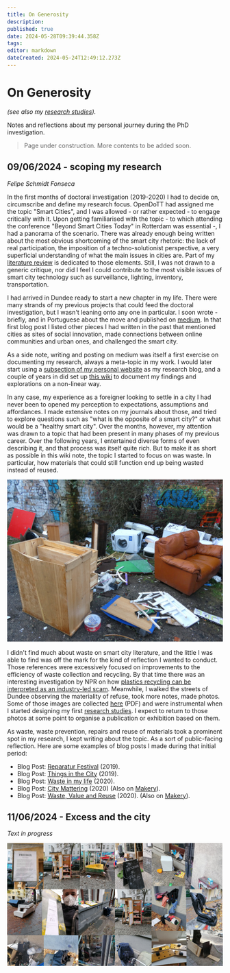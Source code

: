 ```yaml
---
title: On Generosity
description: 
published: true
date: 2024-05-28T09:39:44.358Z
tags: 
editor: markdown
dateCreated: 2024-05-24T12:49:12.273Z
---
```


# On Generosity

*(see also my [research studies](/opendott/studies)).*

Notes and reflections about my personal journey during the PhD investigation.

> Page under construction. More contents to be added soon.

## 09/06/2024 - scoping my research

*Felipe Schmidt Fonseca*

In the first months of doctoral investigation (2019-2020) I had to decide on, circumscribe and define my research focus. OpenDoTT had assigned me the topic "Smart Cities", and I was allowed - or rather expected - to engage critically with it. Upon getting familiarised with the topic - to which attending the conference "Beyond Smart Cities Today" in Rotterdam was essential -, I had a panorama of the scenario. There was already enough being written about the most obvious shortcoming of the smart city rhetoric: the lack of real participation, the imposition of a techno-solutionist perspective, a very superficial understanding of what the main issues in cities are. Part of my [literature review](/opendott/thesis/literature.md) is dedicated to those elements. Still, I was not drawn to a generic critique, nor did I feel I could contribute to the most visible issues of smart city technology such as surveillance, lighting, inventory, transportation.

I had arrived in Dundee ready to start a new chapter in my life. There were many strands of my previous projects that could feed the doctoral investigation, but I wasn't leaning onto any one in particular. I soon wrote - briefly, and in Portuguese about the move and published on [medium](https://felipefonseca.medium.com/de-cidade-em-cidade-7cf9ae19b831). In that first blog post I listed other pieces I had written in the past that mentioned cities as sites of social innovation, made connections between online communities and urban ones, and challenged the smart city.

As a side note, writing and posting on medium was itself a first exercise on documenting my research, always a meta-topic in my work. I would later start using a [subsection of my personal website](https://is.efeefe.me/opendott) as my research blog, and a couple of years in did set up [this wiki](/home.md) to document my findings and explorations on a non-linear way.

In any case, my experience as a foreigner looking to settle in a city I had never been to opened my perception to expectations, assumptions and affordances. I made extensive notes on my journals about those, and tried to explore questions such as "what is the opposite of a smart city?" or what would be a "healthy smart city". Over the months, however, my attention was drawn to a topic that had been present in many phases of my previous career. Over the following years, I entertained diverse forms of even describing it, and that process was itself quite rich. But to make it as short as possible in this wiki note, the topic I started to focus on was waste. In particular, how materials that could still function end up being wasted instead of reused.

![Materials in the city](/opendott/images/dundee-discard.jpg)

I didn't find much about waste on smart city literature, and the little I was able to find was off the mark for the kind of reflection I wanted to conduct. Those references were excessively focused on improvements to the efficiency of waste collection and recycling. By that time there was an interesting investigation by NPR on how [plastics recycling can be interpreted as an industry-led scam](https://www.npr.org/2020/09/11/897692090/how-big-oil-misled-the-public-into-believing-plastic-would-be-recycled?t=1613119529041&t=1656239015723). Meanwhile, I walked the streets of Dundee observing the materiality of refuse, took more notes, made photos. Some of those images are collected [here](/opendott/slides/2020_street-matter.pdf) (PDF) and were instrumental when I started designing my first [research studies](/opendott/studies). I expect to return to those photos at some point to organise a publication or exhibition based on them.

As waste, waste prevention, repairs and reuse of materials took a prominent spot in my research, I kept writing about the topic. As a sort of public-facing reflection. Here are some examples of blog posts I made during that initial period:

- Blog Post: [Reparatur Festival](https://is.efeefe.me/opendott/reparatur-festival-2019) (2019).
- Blog Post: [Things in the City](https://is.efeefe.me/opendott/things-in-the-city) (2019).
- Blog Post: [Waste in my life](https://is.efeefe.me/opendott/waste-in-my-life) (2020).
- Blog Post: [City Mattering](https://is.efeefe.me/opendott/city-mattering) (2020) (Also on [Makery](https://www.makery.info/en/2020/03/13/city-mattering/)).
- Blog Post: [Waste, Value and Reuse](https://is.efeefe.me/opendott/waste-value-and-reuse) (2020). (Also on [Makery](https://www.makery.info/en/2020/03/17/english-smart-cities-and-the-internet-of-things-waste-value-and-reuse/)).

## 11/06/2024 - Excess and the city

*Text in progress*

![Excess in Berlin](/opendott/images/berlin-excess.png)